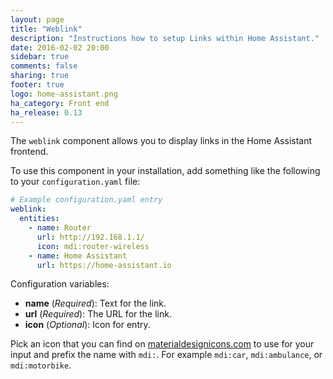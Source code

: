 ```yaml
---
layout: page
title: "Weblink"
description: "Instructions how to setup Links within Home Assistant."
date: 2016-02-02 20:00
sidebar: true
comments: false
sharing: true
footer: true
logo: home-assistant.png
ha_category: Front end
ha_release: 0.13
---
```


The `weblink` component allows you to display links in the Home Assistant frontend.

To use this component in your installation, add something like the following to your `configuration.yaml` file:

```yaml
# Example configuration.yaml entry
weblink:
  entities:
    - name: Router
      url: http://192.168.1.1/
      icon: mdi:router-wireless
    - name: Home Assistant
      url: https://home-assistant.io
```
Configuration variables:

- **name** (*Required*): Text for the link.
- **url** (*Required*): The URL for the link.
- **icon** (*Optional*): Icon for entry.

Pick an icon that you can find on [materialdesignicons.com](https://materialdesignicons.com/) to use for your input and prefix the name with `mdi:`. For example `mdi:car`, `mdi:ambulance`, or  `mdi:motorbike`.
